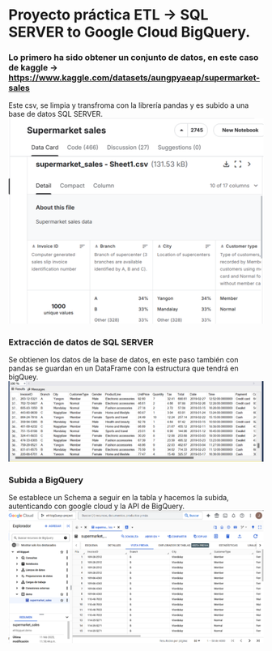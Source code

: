 # Proyecto práctica ETL -> SQL SERVER to Google Cloud BigQuery.
### Lo primero ha sido obtener un conjunto de datos, en este caso de kaggle -> https://www.kaggle.com/datasets/aungpyaeap/supermarket-sales
Este csv, se limpia y transfroma con la librería pandas y es subido a una base de datos SQL SERVER.
![alt text](assets/kaggle_data.png)
### Extracción de datos de SQL SERVER
Se obtienen los datos de la base de datos, en este paso también con pandas se guardan en un DataFrame con la estructura que tendrá en bigQuey. 
![alt text](assets/db_data.png)
### Subida a BigQuery
Se establece un Schema a seguir en la tabla y hacemos la subida, autenticando con google cloud y la API de BigQuery.
![alt text](assets/bigQuery_data.png)
